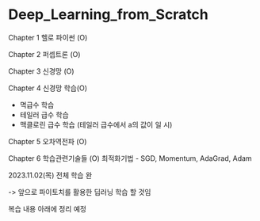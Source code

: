 # Deep_Learning_from_Scratch

Chapter 1 헬로 파이썬 (O)

Chapter 2 퍼셉트론 (O)

Chapter 3 신경망 (O)

Chapter 4 신경망 학습(O)
+ 멱급수 학습
+ 테일러 급수 학습
+ 맥클로린 급수 학습 (테일러 급수에서 a의 값이 일 시)

Chapter 5 오차역전파 (O)

Chapter 6 학습관련기술들 (O)
최적화기법 - SGD, Momentum, AdaGrad, Adam

2023.11.02(목) 전체 학습 완

-> 앞으로 파이토치를 활용한 딥러닝 학습 할 것임

복습 내용 아래에 정리 예정
